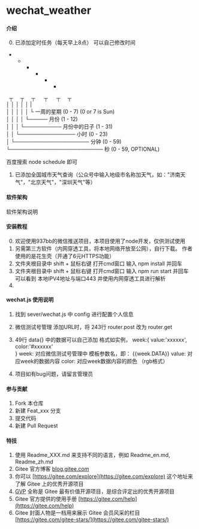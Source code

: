 <!--
 * @Descripttion: 
 * @version: 
 * @Author: 937bb
 * @Date: 2022-08-23 08:37:37
 * @LastEditors: 937bb
 * @LastEditTime: 2022-08-23 14:33:26
-->
# wechat_weather

#### 介绍

0.  已添加定时任务（每天早上8点） 可以自己修改时间 <Br/>

*    *    *    *    *    * <Br/>
&nbsp; ┬ &nbsp;&nbsp;&nbsp;  ┬ &nbsp;&nbsp;&nbsp;   ┬  &nbsp;&nbsp; &nbsp; ┬ &nbsp;&nbsp; &nbsp;  ┬  &nbsp;&nbsp;&nbsp;  ┬<Br/>
│    │    │    │    │    |<Br/>
│    │    │    │    │    └ 一周的星期 (0 - 7) (0 or 7 is Sun)<Br/>
│    │    │    │    └───── 月份 (1 - 12)<Br/>
│    │    │    └────────── 月份中的日子 (1 - 31)<Br/>
│    │    └─────────────── 小时 (0 - 23)<Br/>
│    └──────────────────── 分钟 (0 - 59)<Br/>
└───────────────────────── 秒 (0 - 59, OPTIONAL)<Br/>


百度搜索 node schedule 即可


1.  已添加全国城市天气查询（公众号中输入地级市名称加天气，如："济南天气"，"北京天气"，"深圳天气"等）

#### 软件架构
软件架构说明


#### 安装教程

0.  欢迎使用937bb的微信推送项目，本项目使用了node开发，仅供测试使用
1.  另需第三方软件（内网穿透工具，将本地网络开放至公网），自行下载。
作者使用的是花生壳（开通了6元HTTPS功能）
2.  文件夹根目录中 shift + 鼠标右键 打开cmd窗口 输入 npm install 并回车
3.  文件夹根目录中 shift + 鼠标右键 打开cmd窗口 输入 npm run start 并回车 可以看到 本地IPV4地址与端口443 并使用内网穿透工具进行解析
4.  

#### wechat.js 使用说明 

1.  找到 sever/wechat.js 中 config 进行配置个人信息
2.  微信测试号管理 添加URL时，将 243行 router.post 改为 router.get

3.  49行 data{} 中的数据可以自己添加 格式如实例， 
    week:{
      value:'xxxxxx', 
      color:'#xxxxxx'       
    }
    week: 对应微信测试号管理中 模板参数名，即： {{week.DATA}}
    value: 对应week的数据内容
    color: 对应week数据内容的颜色 （rgb格式）

4.  项目如有bug问题，请留言管理员

#### 参与贡献

1.  Fork 本仓库
2.  新建 Feat_xxx 分支
3.  提交代码
4.  新建 Pull Request


#### 特技

1.  使用 Readme\_XXX.md 来支持不同的语言，例如 Readme\_en.md, Readme\_zh.md
2.  Gitee 官方博客 [blog.gitee.com](https://blog.gitee.com)
3.  你可以 [https://gitee.com/explore](https://gitee.com/explore) 这个地址来了解 Gitee 上的优秀开源项目
4.  [GVP](https://gitee.com/gvp) 全称是 Gitee 最有价值开源项目，是综合评定出的优秀开源项目
5.  Gitee 官方提供的使用手册 [https://gitee.com/help](https://gitee.com/help)
6.  Gitee 封面人物是一档用来展示 Gitee 会员风采的栏目 [https://gitee.com/gitee-stars/](https://gitee.com/gitee-stars/)
